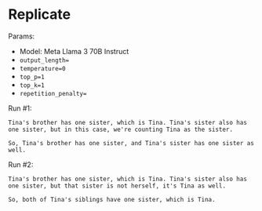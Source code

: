 # Replicate

Params:
- Model: Meta Llama 3 70B Instruct
- `output_length=`
- `temperature=0`
- `top_p=1`
- `top_k=1`
- `repetition_penalty=`

Run #1:
```
Tina's brother has one sister, which is Tina. Tina's sister also has one sister, but in this case, we're counting Tina as the sister.

So, Tina's brother has one sister, and Tina's sister has one sister as well.
```

Run #2:
```
Tina's brother has one sister, which is Tina. Tina's sister also has one sister, but that sister is not herself, it's Tina as well.

So, both of Tina's siblings have one sister, which is Tina.
```